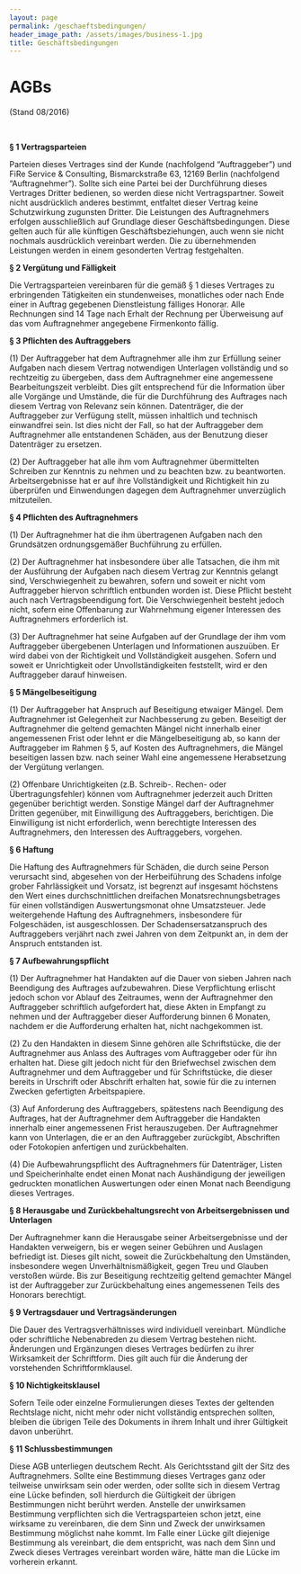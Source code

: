 ```yaml
---
layout: page
permalink: /geschaeftsbedingungen/
header_image_path: /assets/images/business-1.jpg
title: Geschäftsbedingungen
---
```



# AGBs

(Stand 08/2016)

&nbsp;

**&sect; 1 Vertragsparteien**

Parteien dieses Vertrages sind der Kunde (nachfolgend “Auftraggeber”) und FiRe Service & Consulting, Bismarckstra&szlig;e 63, 12169 Berlin (nachfolgend “Auftragnehmer”). Sollte sich eine Partei bei der Durchf&uuml;hrung dieses Vertrages Dritter bedienen, so werden diese nicht Vertragspartner. Soweit nicht ausdr&uuml;cklich anderes bestimmt, entfaltet dieser Vertrag keine Schutzwirkung zugunsten Dritter. Die Leistungen des Auftragnehmers erfolgen ausschlie&szlig;lich auf Grundlage dieser Gesch&auml;ftsbedingungen. Diese gelten auch f&uuml;r alle k&uuml;nftigen Gesch&auml;ftsbeziehungen, auch wenn sie nicht nochmals ausdr&uuml;cklich vereinbart werden. Die zu &uuml;bernehmenden Leistungen werden in einem gesonderten Vertrag festgehalten.

**&sect; 2 Verg&uuml;tung und F&auml;lligkeit**

Die Vertragsparteien vereinbaren f&uuml;r die gem&auml;&szlig; &sect; 1 dieses Vertrages zu erbringenden T&auml;tigkeiten ein stundenweises, monatliches oder nach Ende einer in Auftrag gegebenen Dienstleistung f&auml;lliges Honorar. Alle Rechnungen sind 14 Tage nach Erhalt der Rechnung per &Uuml;berweisung auf das vom Auftragnehmer angegebene Firmenkonto f&auml;llig.

**&sect; 3 Pflichten des Auftraggebers**

(1) Der Auftraggeber hat dem Auftragnehmer alle ihm zur Erf&uuml;llung seiner Aufgaben nach diesem Vertrag notwendigen Unterlagen vollst&auml;ndig und so rechtzeitig zu &uuml;bergeben, dass dem Auftragnehmer eine angemessene Bearbeitungszeit verbleibt. Dies gilt entsprechend f&uuml;r die Information &uuml;ber alle Vorg&auml;nge und Umst&auml;nde, die f&uuml;r die Durchf&uuml;hrung des Auftrages nach diesem Vertrag von Relevanz sein k&ouml;nnen. Datentr&auml;ger, die der Auftraggeber zur Verf&uuml;gung stellt, m&uuml;ssen inhaltlich und technisch einwandfrei sein. Ist dies nicht der Fall, so hat der Auftraggeber dem Auftragnehmer alle entstandenen Sch&auml;den, aus der Benutzung dieser Datentr&auml;ger zu ersetzen.

(2) Der Auftraggeber hat alle ihm vom Auftragnehmer &uuml;bermittelten Schreiben zur Kenntnis zu nehmen und zu beachten bzw. zu beantworten. Arbeitsergebnisse hat er auf ihre Vollst&auml;ndigkeit und Richtigkeit hin zu &uuml;berpr&uuml;fen und Einwendungen dagegen dem Auftragnehmer unverz&uuml;glich mitzuteilen.

**&sect; 4 Pflichten des Auftragnehmers**

(1) Der Auftragnehmer hat die ihm &uuml;bertragenen Aufgaben nach den Grunds&auml;tzen ordnungsgem&auml;&szlig;er Buchf&uuml;hrung zu erf&uuml;llen.

(2) Der Auftragnehmer hat insbesondere &uuml;ber alle Tatsachen, die ihm mit der Ausf&uuml;hrung der Aufgaben nach diesem Vertrag zur Kenntnis gelangt sind, Verschwiegenheit zu bewahren, sofern und soweit er nicht vom Auftraggeber hiervon schriftlich entbunden worden ist. Diese Pflicht besteht auch nach Vertragsbeendigung fort. Die Verschwiegenheit besteht jedoch nicht, sofern eine Offenbarung zur Wahrnehmung eigener Interessen des Auftragnehmers erforderlich ist.

(3) Der Auftragnehmer hat seine Aufgaben auf der Grundlage der ihm vom Auftraggeber &uuml;bergebenen Unterlagen und Informationen auszu&uuml;ben. Er wird dabei von der Richtigkeit und Vollst&auml;ndigkeit ausgehen. Sofern und soweit er Unrichtigkeit oder Unvollst&auml;ndigkeiten feststellt, wird er den Auftraggeber darauf hinweisen.

**&sect; 5 M&auml;ngelbeseitigung**

(1) Der Auftraggeber hat Anspruch auf Beseitigung etwaiger M&auml;ngel. Dem Auftragnehmer ist Gelegenheit zur Nachbesserung zu geben. Beseitigt der Auftragnehmer die geltend gemachten M&auml;ngel nicht innerhalb einer angemessenen Frist oder lehnt er die M&auml;ngelbeseitigung ab, so kann der Auftraggeber im Rahmen &sect; 5, auf Kosten des Auftragnehmers, die M&auml;ngel beseitigen lassen bzw. nach seiner Wahl eine angemessene Herabsetzung der Verg&uuml;tung verlangen.

(2) Offenbare Unrichtigkeiten (z.B. Schreib-. Rechen- oder &Uuml;bertragungsfehler) k&ouml;nnen vom Auftragnehmer jederzeit auch Dritten gegen&uuml;ber berichtigt werden. Sonstige M&auml;ngel darf der Auftragnehmer Dritten gegen&uuml;ber, mit Einwilligung des Auftraggebers, berichtigen. Die Einwilligung ist nicht erforderlich, wenn berechtigte Interessen des Auftragnehmers, den Interessen des Auftraggebers, vorgehen.

**&sect; 6 Haftung**

Die Haftung des Auftragnehmers f&uuml;r Sch&auml;den, die durch seine Person verursacht sind, abgesehen von der Herbeif&uuml;hrung des Schadens infolge grober Fahrl&auml;ssigkeit und Vorsatz, ist begrenzt auf insgesamt h&ouml;chstens den Wert eines durchschnittlichen dreifachen Monatsrechnungsbetrages f&uuml;r einen vollst&auml;ndigen Auswertungsmonat ohne Umsatzsteuer. Jede weitergehende Haftung des Auftragnehmers, insbesondere f&uuml;r Folgesch&auml;den, ist ausgeschlossen. Der Schadensersatzanspruch des Auftraggebers verj&auml;hrt nach zwei Jahren von dem Zeitpunkt an, in dem der Anspruch entstanden ist.

**&sect; 7 Aufbewahrungspflicht**

(1) Der Auftragnehmer hat Handakten auf die Dauer von sieben Jahren nach Beendigung des Auftrages aufzubewahren. Diese Verpflichtung erlischt jedoch schon vor Ablauf des Zeitraumes, wenn der Auftragnehmer den Auftraggeber schriftlich aufgefordert hat, diese Akten in Empfangt zu nehmen und der Auftraggeber dieser Aufforderung binnen 6 Monaten, nachdem er die Aufforderung erhalten hat, nicht nachgekommen ist.

(2) Zu den Handakten in diesem Sinne geh&ouml;ren alle Schriftst&uuml;cke, die der Auftragnehmer aus Anlass des Auftrages vom Auftraggeber oder f&uuml;r ihn erhalten hat. Diese gilt jedoch nicht f&uuml;r den Briefwechsel zwischen dem Auftragnehmer und dem Auftraggeber und f&uuml;r Schriftst&uuml;cke, die dieser bereits in Urschrift oder Abschrift erhalten hat, sowie f&uuml;r die zu internen Zwecken gefertigten Arbeitspapiere.

(3) Auf Anforderung des Auftraggebers, sp&auml;testens nach Beendigung des Auftrages, hat der Auftragnehmer dem Auftraggeber die Handakten innerhalb einer angemessenen Frist herauszugeben. Der Auftragnehmer kann von Unterlagen, die er an den Auftraggeber zur&uuml;ckgibt, Abschriften oder Fotokopien anfertigen und zur&uuml;ckbehalten.

(4) Die Aufbewahrungspflicht des Auftragnehmers f&uuml;r Datentr&auml;ger, Listen und Speicherinhalte endet einen Monat nach Aush&auml;ndigung der jeweiligen gedruckten monatlichen Auswertungen oder einen Monat nach Beendigung dieses Vertrages.

**&sect; 8 Herausgabe und Zur&uuml;ckbehaltungsrecht von Arbeitsergebnissen und Unterlagen**

Der Auftragnehmer kann die Herausgabe seiner Arbeitsergebnisse und der Handakten verweigern, bis er wegen seiner Geb&uuml;hren und Auslagen befriedigt ist. Dieses gilt nicht, soweit die Zur&uuml;ckbehaltung den Umst&auml;nden, insbesondere wegen Unverh&auml;ltnism&auml;&szlig;igkeit, gegen Treu und Glauben versto&szlig;en w&uuml;rde. Bis zur Beseitigung rechtzeitig geltend gemachter M&auml;ngel ist der Auftraggeber zur Zur&uuml;ckbehaltung eines angemessenen Teils des Honorars berechtigt.

**&sect; 9 Vertragsdauer und Vertrags&auml;nderungen**

Die Dauer des Vertragsverh&auml;ltnisses wird individuell vereinbart. M&uuml;ndliche oder schriftliche Nebenabreden zu diesem Vertrag bestehen nicht. &Auml;nderungen und Erg&auml;nzungen dieses Vertrages bed&uuml;rfen zu ihrer Wirksamkeit der Schriftform. Dies gilt auch f&uuml;r die &Auml;nderung der vorstehenden Schriftformklausel.

**&sect; 10 Nichtigkeitsklausel**

Sofern Teile oder einzelne Formulierungen dieses Textes der geltenden Rechtslage nicht, nicht mehr oder nicht vollst&auml;ndig entsprechen sollten, bleiben die &uuml;brigen Teile des Dokuments in ihrem Inhalt und ihrer G&uuml;ltigkeit davon unber&uuml;hrt.

**&sect; 11 Schlussbestimmungen**

Diese AGB unterliegen deutschem Recht. Als Gerichtsstand gilt der Sitz des Auftragnehmers. Sollte eine Bestimmung dieses Vertrages ganz oder teilweise unwirksam sein oder werden, oder sollte sich in diesem Vertrag eine L&uuml;cke befinden, soll hierdurch die G&uuml;ltigkeit der &uuml;brigen Bestimmungen nicht ber&uuml;hrt werden. Anstelle der unwirksamen Bestimmung verpflichten sich die Vertragsparteien schon jetzt, eine wirksame zu vereinbaren, die dem Sinn und Zweck der unwirksamen Bestimmung m&ouml;glichst nahe kommt. Im Falle einer L&uuml;cke gilt diejenige Bestimmung als vereinbart, die dem entspricht, was nach dem Sinn und Zweck dieses Vertrages vereinbart worden w&auml;re, h&auml;tte man die L&uuml;cke im vorherein erkannt.

&nbsp;

&nbsp;

&nbsp;